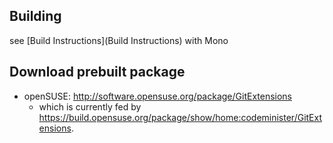 ## Building

see [Build Instructions](Build Instructions) with Mono

## Download prebuilt package

* openSUSE: http://software.opensuse.org/package/GitExtensions
  * which is currently fed by https://build.opensuse.org/package/show/home:codeminister/GitExtensions.

